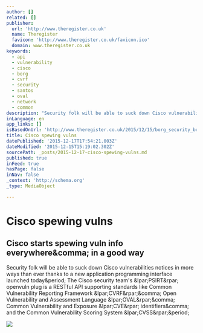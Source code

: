```yaml
---
author: []
related: []
publisher:
  url: 'http://www.theregister.co.uk'
  name: Theregister
  favicon: 'http://www.theregister.co.uk/favicon.ico'
  domain: www.theregister.co.uk
keywords:
  - api
  - vulnerability
  - cisco
  - borg
  - cvrf
  - security
  - santos
  - oval
  - network
  - common
description: "Security folk will be able to suck down Cisco vulnerabilities notices in more ways than ever thanks to a new application programming interface launched today. The Cisco security team's (PSIRT) openvuln plug is a RESTful API supporting standards like Common Vulnerability Reporting Framework (CVRF), Open Vulnerability and Assessment Language (OVAL), Common Vulnerability and Exposure (CVE) identifiers, and the Common Vulnerability Scoring System (CVSS)."
inLanguage: en
app_links: []
isBasedOnUrl: 'http://www.theregister.co.uk/2015/12/15/borg_security_boffins_open_tweakable_vuln_plug/'
title: Cisco spewing vulns
datePublished: '2015-12-17T17:54:21.003Z'
dateModified: '2015-12-15T15:19:02.302Z'
sourcePath: _posts/2015-12-17-cisco-spewing-vulns.md
published: true
inFeed: true
hasPage: false
inNav: false
_context: 'http://schema.org'
_type: MediaObject

---
```

# Cisco spewing vulns

<article style=""><h1>Cisco starts spewing vuln info everywhere&amp;comma; in a good way</h1><p>Security folk will be able to suck down Cisco vulnerabilities notices in more ways than ever thanks to a new application programming interface launched today&amp;period; The Cisco security team's &amp;lpar;PSIRT&amp;rpar; openvuln plug is a RESTful API supporting standards like Common Vulnerability Reporting Framework &amp;lpar;CVRF&amp;rpar;&amp;comma; Open Vulnerability and Assessment Language &amp;lpar;OVAL&amp;rpar;&amp;comma; Common Vulnerability and Exposure &amp;lpar;CVE&amp;rpar; identifiers&amp;comma; and the Common Vulnerability Scoring System &amp;lpar;CVSS&amp;rpar;&amp;period;</p><img src="https://regmedia.co.uk/2015/05/08/borg_787687788.jpg?x=1200&amp;y=794" /></article>